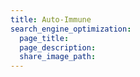 ```yaml
---
title: Auto-Immune
search_engine_optimization:
  page_title:
  page_description:
  share_image_path:
---
```

